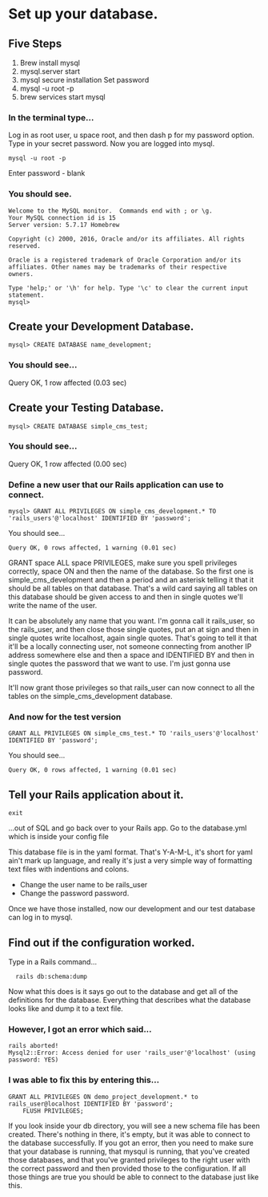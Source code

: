 # Set up your database.
## Five Steps
1. Brew install mysql
2. mysql.server start
3. mysql secure installation
    Set password
4. mysql -u root -p
5. brew services start mysql 

### In the terminal type...
Log in as root user, u space root, and then dash p for my password option. Type in your secret password. Now you are logged into mysql.
```
mysql -u root -p
```
Enter password - blank
### You should see.

```
Welcome to the MySQL monitor.  Commands end with ; or \g.
Your MySQL connection id is 15
Server version: 5.7.17 Homebrew

Copyright (c) 2000, 2016, Oracle and/or its affiliates. All rights reserved.

Oracle is a registered trademark of Oracle Corporation and/or its
affiliates. Other names may be trademarks of their respective
owners.

Type 'help;' or '\h' for help. Type '\c' to clear the current input statement.
mysql>
```

## Create your Development Database.
```
mysql> CREATE DATABASE name_development;
```

### You should see...
Query OK, 1 row affected (0.03 sec)

## Create your Testing Database.
```
mysql> CREATE DATABASE simple_cms_test;
```
### You should see...
Query OK, 1 row affected (0.00 sec)

### Define a new user that our Rails application can use to connect.
```
mysql> GRANT ALL PRIVILEGES ON simple_cms_development.* TO 'rails_users'@'localhost' IDENTIFIED BY 'password';
```
You should see...
```
Query OK, 0 rows affected, 1 warning (0.01 sec)
```

GRANT space ALL space PRIVILEGES, make sure you spell privileges correctly, space ON and then the name of the database. So the first one is simple_cms_development and then a period and an asterisk telling it that it should be all tables on that database. That's a wild card saying all tables on this database should be given access to and then in single quotes we'll write the name of the user.

It can be absolutely any name that you want. I'm gonna call it rails_user, so the rails_user, and then close those single quotes, put an at sign and then in single quotes write localhost, again single quotes. That's going to tell it that it'll be a locally connecting user, not someone connecting from another IP address somewhere else and then a space and IDENTIFIED BY and then in single quotes the password that we want to use. I'm just gonna use password.

It'll now grant those privileges so that rails_user can now connect to all the tables on the simple_cms_development database.

### And now for the test version

```
GRANT ALL PRIVILEGES ON simple_cms_test.* TO 'rails_users'@'localhost' IDENTIFIED BY 'password';
```
You should see...
```
Query OK, 0 rows affected, 1 warning (0.01 sec)
```

##  Tell your Rails application about it.
```
exit
```
...out of SQL and go back over to your Rails app. Go to the database.yml which is inside your config file

This database file is in the yaml format. That's Y-A-M-L, it's short for yaml ain't mark up language, and really it's just a very simple way of formatting text files with indentions and colons.

- Change the user name to be rails_user
- Change the password password.

Once we have those installed, now our development and our test database can log in to mysql.

## Find out if the configuration worked.
Type in a Rails command...
```
  rails db:schema:dump
```
Now what this does is it says go out to the database and get all of the definitions for the database. Everything that describes what the database looks like and dump it to a text file.

### However, I got an error which said...

```
rails aborted!
Mysql2::Error: Access denied for user 'rails_user'@'localhost' (using password: YES)
```

### I was able to fix this by entering this...

```
GRANT ALL PRIVILEGES ON demo_project_development.* to rails_user@localhost IDENTIFIED BY 'password';
    FLUSH PRIVILEGES;
```

 If you look inside your db directory, you will see a new schema file has been created. There's nothing in there, it's empty, but it was able to connect to the database successfully. If you got an error, then you need to make sure that your database is running, that mysqul is running, that you've created those databases, and that you've granted privileges to the right user with the correct password and then provided those to the configuration. If all those things are true you should be able to connect to the database just like this.
